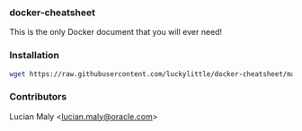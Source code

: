 ### docker-cheatsheet
This is the only Docker document that you will ever need!

### Installation
```sh
wget https://raw.githubusercontent.com/luckylittle/docker-cheatsheet/master/docker-cheatsheet.txt
```

### Contributors
Lucian Maly <<lucian.maly@oracle.com>>
